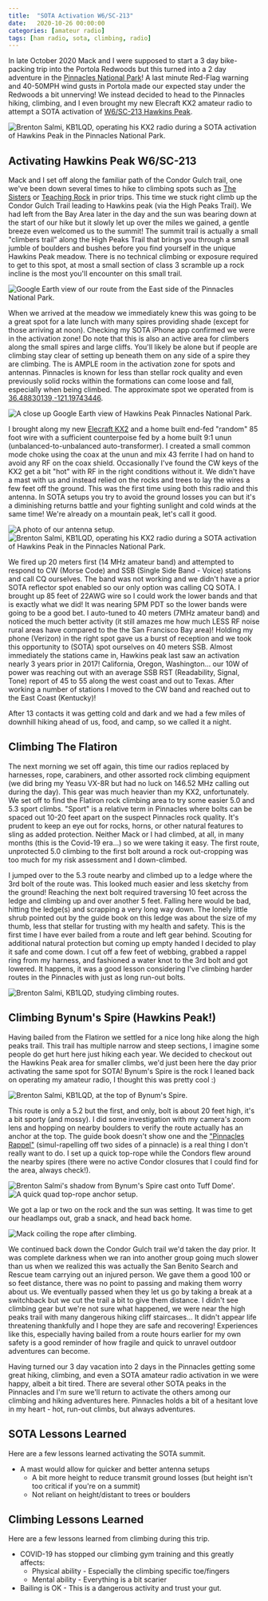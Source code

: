 ```yaml
---
title:  "SOTA Activation W6/SC-213"
date:   2020-10-26 00:00:00
categories: [amateur radio]
tags: [ham radio, sota, climbing, radio]
---
```

In late October 2020 Mack and I were supposed to start a 3 day bike-packing trip into the Portola Redwoods but this turned into a 2 day adventure in the [Pinnacles National Park](https://www.nps.gov/pinn/index.htm)! A last minute Red-Flag warning and 40-50MPH wind gusts in Portola made our expected stay under the Redwoods a bit unnerving! We instead decided to head to the Pinnacles hiking, climbing, and I even brought my new Elecraft KX2 amateur radio to attempt a SOTA activation of [W6/SC-213 Hawkins Peak](https://summits.sota.org.uk/summit/W6/SC-213).

<img src="/images/2020_10_30/DSC06925.jpg" alt="Brenton Salmi, KB1LQD, operating his KX2 radio during a SOTA activation of Hawkins Peak in the Pinnacles National Park."/>


## Activating Hawkins Peak W6/SC-213

Mack and I set off along the familiar path of the Condor Gulch trail, one we've been down several times to hike to climbing spots such as [The Sisters](https://www.mountainproject.com/area/105807251/the-sisters) or [Teaching Rock](https://www.mountainproject.com/area/107173454/teaching-rock) in prior trips. This time we stuck right climb up the Condor Gulch Trail leading to Hawkins peak (via the High Peaks Trail). We had left from the Bay Area later in the day and the sun was bearing down at the start of our hike but it slowly let up over the miles we gained, a gentle breeze even welcomed us to the summit! The summit trail is actually a small "climbers trail" along the High Peaks Trail that brings you through a small jumble of boulders and bushes before you find yourself in the unique Hawkins Peak meadow. There is no technical climbing or exposure required to get to this spot, at most a small section of class 3 scramble up a rock incline is the most you'll encounter on this small trail.  

<img src="/images/2020_10_30/SOTA_LOCATION_GPS_FAR.png" alt="Google Earth view of our route from the East side of the Pinnacles National Park."/>

When we arrived at the meadow we immediately knew this was going to be a great spot for a late lunch with many spires providing shade (except for those arriving at noon). Checking my SOTA iPhone app confirmed we were in the activation zone! Do note that this is also an active area for climbers along the small spires and large cliffs. You'll likely be alone but if people are climbing stay clear of setting up beneath them on any side of a spire they are climbing. The is AMPLE room in the activation zone for spots and antennas. Pinnacles is known for less than stellar rock quality and even previously solid rocks within the formations can come loose and fall, especially when being climbed. The approximate spot we operated from is [36.48830139,-121.19743446](https://www.google.com/maps/place/36%C2%B029'17.9%22N+121%C2%B011'50.8%22W/@36.4881076,-121.1975877,202m/data=!3m1!1e3!4m5!3m4!1s0x0:0x0!8m2!3d36.4883014!4d-121.1974345!5m1!1e4).

<img src="/images/2020_10_30/SOTA_LOCATION_GPS_CLOSE.png" alt="A close up Google Earth view of Hawkins Peak Pinnacles National Park."/>

I brought along my new [Elecraft KX2](https://elecraft.com/products/kx2-ssb-cw-data-80-10-m-transceiver) and a home built end-fed "random" 85 foot wire with a sufficient counterpoise fed by a home built 9:1 unun (unbalanced-to-unbalanced auto-transformer). I created a small common mode choke using the coax at the unun and mix 43 ferrite I had on hand to avoid any RF on the coax shield. Occasionally I've found the CW keys of the KX2 get a bit "hot" with RF in the right conditions without it. We didn't have a mast with us and instead relied on the rocks and trees to lay the wires a few feet off the ground. This was the first time using both this radio and this antenna. In SOTA setups you try to avoid the ground losses you can but it's a diminishing returns battle and your fighting sunlight and cold winds at the same time! We're already on a mountain peak, let's call it good.

<img src="/images/2020_10_30/DSC06936.jpg" alt="A photo of our antenna setup."/>

<img src="/images/2020_10_30/DSC06919.jpg" alt="Brenton Salmi, KB1LQD, operating his KX2 radio during a SOTA activation of Hawkins Peak in the Pinnacles National Park."/>

We fired up 20 meters first (14 MHz amateur band) and attempted to respond to CW (Morse Code) and SSB (Single Side Band - Voice) stations and call CQ ourselves. The band was not working and we didn't have a prior SOTA reflector spot enabled so our only option was calling CQ SOTA. I brought up 85 feet of 22AWG wire so I could work the lower bands and that is exactly what we did! It was nearing 5PM PDT so the lower bands were going to be a good bet. I auto-tuned to 40 meters (7MHz amateur band) and noticed the much better activity (it still amazes me how much LESS RF noise rural areas have compared to the the San Francisco Bay area)! Holding my phone (Verizon) in the right spot gave us a burst of reception and we took this opportunity to (SOTA) spot ourselves on 40 meters SSB. Almost immediately the stations came in, Hawkins peak last saw an activation nearly 3 years prior in 2017! California, Oregon, Washington... our 10W of power was reaching out with an average SSB RST (Readability, Signal, Tone) report of 45 to 55 along the west coast and out to Texas. After working a number of stations I moved to the CW band and reached out to the East Coast (Kentucky)!

After 13 contacts it was getting cold and dark and we had a few miles of downhill hiking ahead of us, food, and camp, so we called it a night.


## Climbing The Flatiron

The next morning we set off again, this time our radios replaced by harnesses, rope, carabiners, and other assorted rock climbing equipment (we did bring my Yeasu VX-8R but had no luck on 146.52 MHz calling out during the day). This gear was much heavier than my KX2, unfortunately. We set off to find the Flatiron rock climbing area to try some easier 5.0 and 5.3 sport climbs. "Sport" is a relative term in Pinnacles where bolts can be spaced out 10-20 feet apart on the suspect Pinnacles rock quality. It's prudent to keep an eye out for rocks, horns, or other natural features to sling as added protection. Neither Mack or I had climbed, at all, in many months (this is the Covid-19 era...) so we were taking it easy. The first route, unprotected 5.0 climbing to the first bolt around a rock out-cropping was too much for my risk assessment and I down-climbed.

I jumped over to the 5.3 route nearby and climbed up to a ledge where the 3rd bolt of the route was. This looked much easier and less sketchy from the ground! Reaching the next bolt required traversing 10 feet across the ledge and climbing up and over another 5 feet. Falling here would be bad, hitting the ledge(s) and scrapping a very long way down. The lonely little shrub pointed out by the guide book on this ledge was about the size of my thumb, less that stellar for trusting with my health and safety. This is the first time I have ever bailed from a route and left gear behind. Scouting for additional natural protection but coming up empty handed I decided to play it safe and come down. I cut off a few feet of webbing, grabbed a rappel ring from my harness, and fashioned a water knot to the 3rd bolt and got lowered. It happens, it was a good lesson considering I've climbing harder routes in the Pinnacles with just as long run-out bolts.

<img src="/images/2020_10_30/DSC07029-1.jpg" alt="Brenton Salmi, KB1LQD, studying climbing routes."/>

## Climbing Bynum's Spire (Hawkins Peak!)
Having bailed from the Flatiron we settled for a nice long hike along the high peaks trail. This trail has multiple narrow and steep sections, I imagine some people do get hurt here just hiking each year. We decided to checkout out the Hawkins Peak area for smaller climbs, we'd just been here the day prior activating the same spot for SOTA! Bynum's Spire is the rock I leaned back on operating my amateur radio, I thought this was pretty cool :)

<img src="/images/2020_10_30/IMG_3181.jpg" alt="Brenton Salmi, KB1LQD, at the top of Bynum's Spire."/>

This route is only a 5.2 but the first, and only, bolt is about 20 feet high, it's a bit sporty (and mossy). I did some investigation with my camera's zoom lens and hopping on nearby boulders to verify the route actually has an anchor at the top. The guide book doesn't show one and the ["Pinnacles Rappel"](http://bayareaclimbing.blogspot.com/2011/09/pinnacles-national-monument.html) (simul-rapelling off two sides of a pinnacle) is a real thing I don't really want to do.  I set up a quick top-rope while the Condors flew around the nearby spires (there were no active Condor closures that I could find for the area, always check!).  

<img src="/images/2020_10_30/IMG_3184.jpg" alt="Brenton Salmi's shadow from Bynum's Spire cast onto Tuff Dome'."/>

<img src="/images/2020_10_30/IMG_3185.jpg" alt="A quick quad top-rope anchor setup."/>

We got a lap or two on the rock and the sun was setting. It was time to get our headlamps out, grab a snack, and head back home.

<img src="/images/2020_10_30/DSC07051.jpg" alt="Mack coiling the rope after climbing."/>

We continued back down the Condor Gulch trail we'd taken the day prior. It was complete darkness when we ran into another group going much slower than us when we realized this was actually the San Benito Search and Rescue team carrying out an injured person. We gave them a good 100 or so feet distance, there was no point to passing and making them worry about us. We eventually passed when they let us go by taking a break at a switchback but we cut the trail a bit to give them distance. I didn't see climbing gear but we're not sure what happened, we were near the high peaks trail with many dangerous hiking cliff staircases... It didn't appear life threatening thankfully and I hope they are safe and recovering! Experiences like this, especially having bailed from a route hours earlier for my own safety is a good reminder of how fragile and quick to unravel outdoor adventures can become.

Having turned our 3 day vacation into 2 days in the Pinnacles getting some great hiking, climbing, and even a SOTA amateur radio activation in we were happy, albeit a bit tired. There are several other SOTA peaks in the Pinnacles and I'm sure we'll return to activate the others among our climbing and hiking adventures here. Pinnacles holds a bit of a hesitant love in my heart - hot, run-out climbs, but always adventures.  

## SOTA Lessons Learned

Here are a few lessons learned activating the SOTA summit.

* A mast would allow for quicker and better antenna setups
  * A bit more height  to reduce transmit ground losses (but height isn't too critical if you're on a summit)
  * Not reliant on height/distant to trees or boulders

## Climbing Lessons Learned

Here are a few lessons learned from climbing during this trip.

* COVID-19 has stopped our climbing gym training and this greatly affects:
  * Physical ability - Especially the climbing specific toe/fingers
  * Mental ability - Everything is a bit scarier
* Bailing is OK - This is a dangerous activity and trust your gut.
